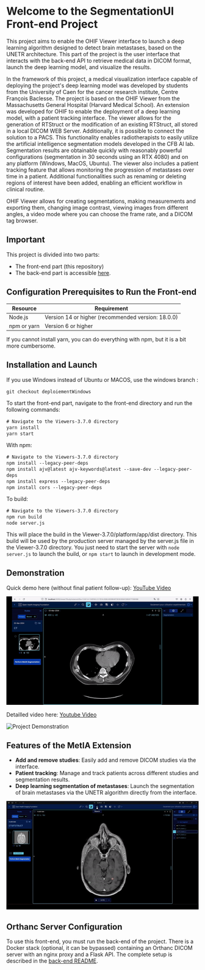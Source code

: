 # Welcome to the SegmentationUI Front-end Project

This project aims to enable the OHIF Viewer interface to launch a deep learning algorithm designed to detect brain metastases, based on the UNETR architecture. This part of the project is the user interface that interacts with the back-end API to retrieve medical data in DICOM format, launch the deep learning model, and visualize the results.

In the framework of this project, a medical visualization interface capable of deploying the project's deep learning model was developed by students from the University of Caen for the cancer research institute, Centre François Baclesse. The project is based on the OHIF Viewer from the Massachusetts General Hospital (Harvard Medical School). An extension was developed for OHIF to enable the deployment of a deep learning model, with a patient tracking interface. The viewer allows for the generation of RTStruct or the modification of an existing RTStruct, all stored in a local DICOM WEB Server. Additionally, it is possible to connect the solution to a PACS. This functionality enables radiotherapists to easily utilize the artificial intelligence segmentation models developed in the CFB AI lab. Segmentation results are obtainable quickly with reasonably powerful configurations (segmentation in 30 seconds using an RTX 4080) and on any platform (Windows, MacOS, Ubuntu). The viewer also includes a patient tracking feature that allows monitoring the progression of metastases over time in a patient. Additional functionalities such as renaming or deleting regions of interest have been added, enabling an efficient workflow in clinical routine.

OHIF Viewer allows for creating segmentations, making measurements and exporting them, changing image contrast, viewing images from different angles, a video mode where you can choose the frame rate, and a DICOM tag browser.

## Important

This project is divided into two parts:
- The front-end part (this repository)
- The back-end part is accessible [here](https://github.com/VendenIX/BrainMetaSegmentatorUI-Back).

## Configuration Prerequisites to Run the Front-end

| Resource               | Requirement                                             |
|------------------------|----------------------------------------------------------|
| Node.js                | Version 14 or higher (recommended version: 18.0.0)       |
| npm or yarn            | Version 6 or higher                                      |

If you cannot install yarn, you can do everything with npm, but it is a bit more cumbersome.

## Installation and Launch

If you use Windows instead of Ubuntu or MACOS, use the windows branch :
```
git checkout deploiementWindows
```

To start the front-end part, navigate to the front-end directory and run the following commands:
```
# Navigate to the Viewers-3.7.0 directory
yarn install
yarn start
```

With npm:
```
# Navigate to the Viewers-3.7.0 directory
npm install --legacy-peer-deps
npm install ajv@latest ajv-keywords@latest --save-dev --legacy-peer-deps
npm install express --legacy-peer-deps
npm install cors --legacy-peer-deps
```

To build:
```
# Navigate to the Viewers-3.7.0 directory
npm run build
node server.js
```
This will place the build in the Viewer-3.7.0/platform/app/dist directory. This build will be used by the production server managed by the server.js file in the Viewer-3.7.0 directory. You just need to start the server with `node server.js` to launch the build, or `npm start` to launch in development mode.

## Demonstration

Quick demo here (without final patient follow-up): [YouTube Video](https://www.youtube.com/watch?v=PkEinJDBh0A)

![Project Demonstration](images_readme/demo.gif)

Detailled video here: [Youtube Video](https://www.youtube.com/watch?v=WYHO6ywtnE4)

![Project Demonstration](images_readme/screenPicture.gif)



## Features of the MetIA Extension

- **Add and remove studies**: Easily add and remove DICOM studies via the interface.
- **Patient tracking**: Manage and track patients across different studies and segmentation results.
- **Deep learning segmentation of metastases**: Launch the segmentation of brain metastases via the UNETR algorithm directly from the interface.

![Project Demonstration](images_readme/zoomIn.gif)

## Orthanc Server Configuration

To use this front-end, you must run the back-end of the project. There is a Docker stack (optional, it can be bypassed) containing an Orthanc DICOM server with an nginx proxy and a Flask API. The complete setup is described in the [back-end README](https://github.com/VendenIX/BrainMetaSegmentatorUI-Back).
